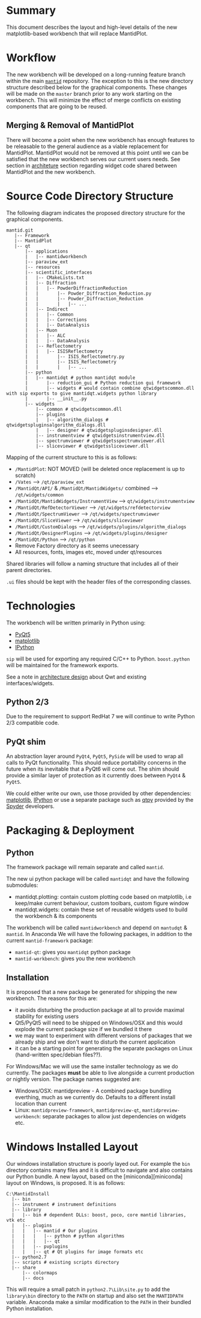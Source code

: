 Summary
=======

This document describes the layout and high-level details of the new matplotlib-based workbench that will replace MantidPlot.

Workflow
========

The new workbench will be developed on a long-running feature branch within the main [`mantid`][mantidrepo] repository. The exception to this is the new directory
structure described below for the graphical components. These changes will be made on the `master` branch prior to any work starting on the workbench. This
will minimize the effect of merge conflicts on existing components that are going to be reused.

## Merging & Removal of MantidPlot

There will become a point when the new workbench has enough features to be releasable to the general audience as a viable replacement for MantidPlot. MantidPlot would not be removed at
this point until we can be satisfied that the new workbench serves our current users needs. See section in [architeture](design-arch) section regarding widget code shared between MantidPlot
and the new workbench.

Source Code Directory Structure
===============================

The following diagram indicates the proposed directory structure for the graphical components.

```
mantid.git
   |-- Framework
   |-- MantidPlot
   |-- qt
       |-- applications
       |   |-- mantidworkbench
       |-- paraview_ext
       |-- resources
       |-- scientific_interfaces
       |   |-- CMakeLists.txt
       |   |-- Diffraction
       |   |   |-- PowderDiffractionReduction
       |   |       |-- Powder_Diffraction_Reduction.py
       |   |       |-- Powder_Diffraction_Reduction
       |   |       |   |-- ...
       |   |-- Indirect
       |   |   |-- Common
       |   |   |-- Corrections
       |   |   |-- DataAnalysis
       |   |-- Muon
       |   |   |-- ALC
       |   |   |-- DataAnalysis
       |   |-- Reflectometry
       |   |   |-- ISISReflectometry
       |   |       |-- ISIS_Reflectometry.py
       |   |       |-- ISIS_Reflectometry
       |   |       |   |-- ...
       |-- python
       |   |-- mantidqt # python mantidqt module
       |       |-- reduction_gui # Python reduction gui framework
       |       |-- widgets # would contain combine qtwidgetscommon.dll with sip exports to give mantidqt.widgets python library
       |       |-- __init__.py
       |-- widgets
           |-- common # qtwidgetscommon.dll
           |-- plugins
           |   |-- algorithm_dialogs # qtwidgetspluginsalgorithm_dialogs.dll
           |   |-- designer # qtwidgetspluginsdesigner.dll
           |-- instrumentview # qtwidgetsinstrumentview.dll
           |-- spectrumviewer # qtwidgetsspectrumviewer.dll
           |-- sliceviewer # qtwidgetssliceviewer.dll
```

Mapping of the current structure to this is as follows:

 - `/MantidPlot`: NOT MOVED (will be deleted once replacement is up to scratch)
 - `/Vates` --> `/qt/paraview_ext`
 - `/MantidQt/API/` & `/MantidQt/MantidWidgets/` combined --> `/qt/widgets/common`
 - `/MantidQt/MantidWidgets/InstrumentView` --> `qt/widgets/instrumentview`
 - `/MantidQt/RefDetectorViewer` --> `/qt/widgets/refdetectorview`
 - `/MantidQt/SpectrumViewer` --> `/qt/widgets/spectrumviewer`
 - `/MantidQt/SliceViewer` --> `/qt/widgets/sliceviewer`
 - `/MantidQt/CustomDialogs` --> `/qt/widgets/plugins/algorithm_dialogs`
 - `/MantidQt/DesignerPlugins` --> `/qt/widgets/plugins/designer`
 - `/MantidQt/Python` --> `/qt/python`
 - Remove Factory directory as it seems unecessary
 - All resources, fonts, images etc, moved under qt/resources

Shared libraries will follow a naming structure that includes all of their parent directories.

`.ui` files should be kept with the header files of the corresponding classes.

Technologies
============

The workbench will be written primarily in Python using:

 - [PyQt5][PyQt5]
 - [matplotlib][matplotlib_org]
 - [IPython][IPython]

`sip` will be used for exporting any required C/C++ to Python. `boost.python` will be maintained for the framework exports.

See a note in [architecture design](design-arch.md) about Qwt and existing interfaces/widgets.

Python 2/3
----------

Due to the requirement to support RedHat 7 we will continue to write Python 2/3 compatible code.

PyQt shim
----------

An abstraction layer around `PyQt4`, `PyQt5`, `PySide` will be used to wrap all calls to PyQt functionality. This should reduce
portability concerns in the future when its inevitable that a PyQt6 will come out. The shim should provide a similar layer
of protection as it currently does between `PyQt4` & `PyQt5`.

We could either write our own, use those provided by other dependencies: [matplotlib][matplotlib_qtcompat], [IPython][IPython] or
use a separate package such as [qtpy][qtpy] provided by the [Spyder][Spyder] developers.

Packaging & Deployment
======================

Python
------

The framework package will remain separate and called `mantid`.

The new ui python package will be called `mantidqt` and have the following submodules:

 - mantidqt.plotting: contain custom plotting code based on matplotlib, i.e keep/make current behaviour, custom toolbars, custom figure window
 - mantidqt.widgets: contain these set of reusable widgets used to build the workbench & its components

The workbench will be called `mantidworkbench` and depend on `mantudqt` & `mantid`. In Anaconda We will have the following packages, in addition to the current `mantid-framework` package:

 - `mantid-qt`: gives you `mantidqt` python package
 - `mantid-workbench`: gives you the new workbench

Installation
------------

It is proposed that a new package be generated for shipping the new workbench. The reasons for this are:

* it avoids disturbing the production package at all to provide maximal stability for existing users
* Qt5/PyQt5 will need to be shipped on Windows/OSX and this would explode the current package size if we bundled it there
* we may want to experiment with different versions of packages that we already ship and we don't want to disturb the current application
* it can be a starting point for generating the separate packages on Linux (hand-written spec/debian files??).

For Windows/Mac we will use the same installer technology as we do currently. The packages **must** be able to live alongside a current production or nightly version. The package names suggested are:

* Windows/OSX: mantidpreview - A combined package bundling everthing, much as we currently do. Defaults to a different install location than current
* Linux: `mantidpreview-framework`, `mantidpreview-qt`, `mantidpreview-workbench`: separate packages to allow just dependencies on widgets etc.


Windows Installed Layout
========================

Our windows installation structure is poorly layed out. For example the `bin` directory contains many files and it is difficult to navigate and also contains our Python bundle. A new layout, based on the
[miniconda][miniconda] layout on Windows, is proposed. It is as follows:

```
C:\MantidInstall
  |-- bin
  |-- instrument # instrument definitions
  |-- library
  |   |-- bin # dependent DLLs: boost, poco, core mantid libraries, vtk etc
  |   |-- plugins
  |   |   |-- mantid # Our plugins
  |   |   |   |-- python # python algorithms
  |   |   |   |-- qt
  |   |   |-- pvplugins
  |   |   |-- qt # Qt plugins for image formats etc
  |-- python2.7
  |-- scripts # existing scripts directory
  |-- share
      |-- colormaps
      |-- docs
```

This will require a small patch in `python2.7\Lib\site.py` to add the `library\bin` directory to the `PATH` on startup and also set the `MANTIDPATH` variable.
Anaconda make a similar modification to the `PATH` in their bundled Python installation.


<!-- Link Definitions -->

[mantidrepo]: https://www.github.com/mantidproject/mantid
[matplotlib_org]: https://matplotlib.org/
[matplotlib_qtcompat]: https://github.com/matplotlib/matplotlib/blob/master/lib/matplotlib/backends/qt_compat.py
[PyQt5]:https://riverbankcomputing.com/software/pyqt/download5
[IPython]: https://ipython.org/
[qtpy]: https://pypi.python.org/pypi/QtPy
[Spyder]: https://github.com/spyder-ide/spyder
[Nsis]: http://nsis.sourceforge.net/Main_Page
[QtInstallerFramework]: http://doc.qt.io/qtinstallerframework/
